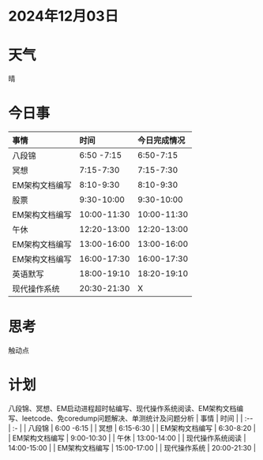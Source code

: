 # 2024年12月03日
# 天气
晴
# 今日事
| 事情  | 时间 |今日完成情况|
| :-- | :- |:-|
| 八段锦 | 6:50 -7:15 |6:50-7:15|
| 冥想 | 7:15-7:30 |7:15-7:30|
| EM架构文档编写 | 8:10-9:30 |8:10-9:30|
| 股票 | 9:30-10:00 |9:30-10:00|
| EM架构文档编写 | 10:00-11:30 |10:00-11:30|
| 午休 | 12:20-13:00 |12:20-13:00|
| EM架构文档编写 | 13:00-16:00 |13:00-16:00|
| EM架构文档编写 | 16:00-17:30 |16:00-17:30|
| 英语默写 | 18:00-19:10 |18:20-19:10|
| 现代操作系统 | 20:30-21:30 |X|

# 思考
触动点



# 计划
八段锦、冥想、EM启动进程超时帖编写、现代操作系统阅读、EM架构文档编写、leetcode、免coredump问题解决、单测统计及问题分析
| 事情  | 时间 |
| :-- | :- |
| 八段锦 | 6:00 -6:15 |
| 冥想 | 6:15-6:30 |
| EM架构文档编写 | 6:30-8:20 |
| EM架构文档编写 | 9:00-10:30 |
| 午休 | 13:00-14:00 |
| 现代操作系统阅读 | 14:00-15:00 |
| EM架构文档编写 | 15:00-17:00 |
| 现代操作系统 | 20:00-21:30 |



